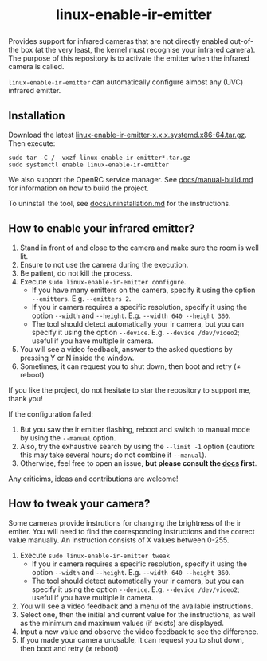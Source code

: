 # <p align=center>linux-enable-ir-emitter</p>

Provides support for infrared cameras that are not directly enabled out-of-the box (at the very least, the kernel must recognise your infrared camera). The purpose of this repository is to activate the emitter when the infrared camera is called.

`linux-enable-ir-emitter` can automatically configure almost any (UVC) infrared emitter.

## Installation
Download the latest [linux-enable-ir-emitter-x.x.x.systemd.x86-64.tar.gz](https://github.com/EmixamPP/linux-enable-ir-emitter/releases). Then execute:
```
sudo tar -C / -vxzf linux-enable-ir-emitter*.tar.gz
sudo systemctl enable linux-enable-ir-emitter
```

We also support the OpenRC service manager. See [docs/manual-build.md](docs/manual-build.md) for information on how to build the project.

To uninstall the tool, see [docs/uninstallation.md](docs/uninstallation.md) for the instructions.

## How to enable your infrared emitter?
1. Stand in front of and close to the camera and make sure the room is well lit.
2. Ensure to not use the camera during the execution.
3. Be patient, do not kill the process.
4. Execute `sudo linux-enable-ir-emitter configure`.
    * If you have many emitters on the camera, specify it using the option `--emitters`. E.g. `--emitters 2`.
    * If you ir camera requires a specific resolution, specify it using the option `--width` and `--height`. E.g. `--width 640 --height 360`.
    * The tool should detect automatically your ir camera, but you can specify it using the option `--device`. E.g. `--device /dev/video2`; useful if you have multiple ir camera.
5. You will see a video feedback, answer to the asked questions by pressing Y or N inside the window.
6. Sometimes, it can request you to shut down, then boot and retry ($\neq$ reboot)

If you like the project, do not hesitate to star the repository to support me, thank you!

If the configuration failed:
1. But you saw the ir emitter flashing, reboot and switch to manual mode by using the `--manual` option.
2. Also, try the exhaustive search by using the `--limit -1` option (caution: this may take several hours; do not combine it `--manual`).
3. Otherwise, feel free to open an issue, **but please consult the [docs](docs/README.md) first**.

Any criticims, ideas and contributions are welcome!

## How to tweak your camera?
Some cameras provide instrutions for changing the brightness of the ir emiter.
You will need to find the corresponding instructions and the correct value manually.
An instruction consists of X values between 0-255.

1. Execute `sudo linux-enable-ir-emitter tweak`
   * If you ir camera requires a specific resolution, specify it using the option `--width` and `--height`. E.g. `--width 640 --height 360`.
   * The tool should detect automatically your ir camera, but you can specify it using the option `--device`. E.g. `--device /dev/video2`; useful if you have multiple ir camera.
2. You will see a video feedback and a menu of the available instructions.
3. Select one, then the initial and current value for the instructions, as well as the minimum and maximum values (if exists) are displayed.
4. Input a new value and observe the video feedback to see the difference.
5. If you made your camera unusable, it can request you to shut down, then boot and retry ($\neq$ reboot)
